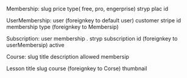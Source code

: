 Membership:
    slug
    price 
    type( free, pro, engerprise)
    stryp plac id

UserMembership:
    user                (foreignkey to default user)
    customer stripe id 
    membership type     (foreignkey to Membersip)

Subscription:
    user membership .
    stryp subscription id  (foreignkey to userMembersip)
    active 

Course:
    slug
    title
    description
    allowed membersip

Lesson
    title 
    slug
    course              (foreignkey to Corse)
    thumbnail
    